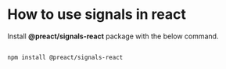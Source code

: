 # How to use signals in react

Install **@preact/signals-react** package with the below command.

```

npm install @preact/signals-react

```
